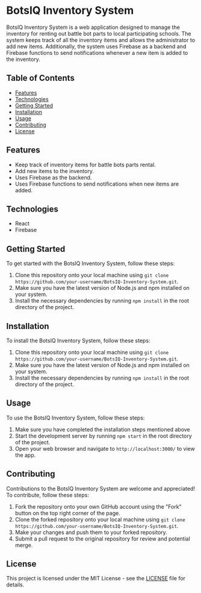 <!DOCTYPE html>
<html lang="en">
  <head>
    <meta charset="UTF-8" />
    <meta name="viewport" content="width=device-width, initial-scale=1.0" />
    <title>BotsIQ Inventory System</title>
  </head>
  <body>
    <h1>BotsIQ Inventory System</h1>
    <p>
      BotsIQ Inventory System is a web application designed to manage the
      inventory for renting out battle bot parts to local participating schools.
      The system keeps track of all the inventory items and allows the
      administrator to add new items. Additionally, the system uses Firebase as a
      backend and Firebase functions to send notifications whenever a new item
      is added to the inventory.
    </p>
    <h2>Table of Contents</h2>
    <ul>
      <li><a href="#features">Features</a></li>
      <li><a href="#technologies">Technologies</a></li>
      <li><a href="#getting-started">Getting Started</a></li>
      <li><a href="#installation">Installation</a></li>
      <li><a href="#usage">Usage</a></li>
      <li><a href="#contributing">Contributing</a></li>
      <li><a href="#license">License</a></li>
    </ul>
    <h2>Features</h2>
    <ul>
      <li>
        Keep track of inventory items for battle bots parts rental.
      </li>
      <li>
        Add new items to the inventory.
      </li>
      <li>
        Uses Firebase as the backend.
      </li>
      <li>
        Uses Firebase functions to send notifications when new items are added.
      </li>
    </ul>
    <h2>Technologies</h2>
    <ul>
      <li>React</li>
      <li>Firebase</li>
    </ul>
    <h2>Getting Started</h2>
    <p>To get started with the BotsIQ Inventory System, follow these steps:</p>
    <ol>
      <li>
        Clone this repository onto your local machine using
        <code>git clone https://github.com/your-username/BotsIQ-Inventory-System.git</code>.
      </li>
      <li>
        Make sure you have the latest version of Node.js and npm installed on
        your system.
      </li>
      <li>
        Install the necessary dependencies by running
        <code>npm install</code> in the root directory of the project.
      </li>
    </ol>
    <h2>Installation</h2>
    <p>To install the BotsIQ Inventory System, follow these steps:</p>
    <ol>
      <li>
        Clone this repository onto your local machine using
        <code>git clone https://github.com/your-username/BotsIQ-Inventory-System.git</code>.
      </li>
      <li>
        Make sure you have the latest version of Node.js and npm installed on
        your system.
      </li>
      <li>
        Install the necessary dependencies by running
        <code>npm install</code> in the root directory of the project.
      </li>
    </ol>
    <h2>Usage</h2>
    <p>To use the BotsIQ Inventory System, follow these steps:</p>
    <ol>
      <li>
        Make sure you have completed the installation steps mentioned above
  </li>
  <li>
    Start the development server by running <code>npm start</code> in the
    root directory of the project.
  </li>
  <li>
    Open your web browser and navigate to
    <code>http://localhost:3000/</code> to view the app.
  </li>
</ol>
<h2>Contributing</h2>
<p>
  Contributions to the BotsIQ Inventory System are welcome and appreciated!
  To contribute, follow these steps:
</p>
<ol>
  <li>
    Fork the repository onto your own GitHub account using the "Fork" button
    on the top right corner of the page.
  </li>
  <li>
    Clone the forked repository onto your local machine using
    <code>git clone https://github.com/your-username/BotsIQ-Inventory-System.git</code>.
  </li>
  <li>
    Make your changes and push them to your forked repository.
  </li>
  <li>
    Submit a pull request to the original repository for review and
    potential merge.
  </li>
</ol>
<h2>License</h2>
<p>
  This project is licensed under the MIT License - see the
  <a href="LICENSE">LICENSE</a> file for details.
</p>
</body>
</html>
